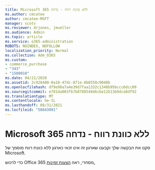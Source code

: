 ```yaml
---
title: Microsoft 365 ללא כוונת רווח - נדחה
ms.author: cmcatee
author: cmcatee-MSFT
manager: scotv
ms.reviewer: drjones, jmueller
ms.audience: Admin
ms.topic: article
ms.service: o365-administration
ROBOTS: NOINDEX, NOFOLLOW
localization_priority: Normal
ms.collection: Adm_O365
ms.custom:
- commerce_purchase
- "343"
- "1500010"
ms.date: 04/21/2020
ms.assetid: 2c928480-0a18-47dc-871e-8b8558c9048b
ms.openlocfilehash: df9e98a7a4e39d7faa1332c1348b95bccc6dcc09
ms.sourcegitcommit: e781da003fb7b878854846cbe12b13b9dca8df92
ms.translationtype: MT
ms.contentlocale: he-IL
ms.lasthandoff: 08/31/2021
ms.locfileid: "58843091"
---
```

# <a name="microsoft-365-for-nonprofits---declined"></a>Microsoft 365 ללא כוונת רווח - נדחה

סקנו את הבקשה שלך וקבענו שארגון זה אינו זכאי כארגון ללא כוונת רווח מוסמך של Microsoft.
  
כדי לרכוש Office 365 מסחרי, ראה [הצעות זמינות.](https://portal.office.com/AdminPortal/Home)
